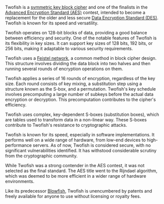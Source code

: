 Twofish is a [symmetric key block cipher](../cryptography/symmetric.md) and one of the finalists in the [Advanced Encryption Standard (AES)](../cryptography/aes.md) contest, intended to become a replacement for the older and less secure [Data Encryption Standard (DES)](../cryptography/des.md). Twofish is known for its speed and versatility.

Twofish operates on 128-bit blocks of data, providing a good balance between efficiency and security. One of the notable features of Twofish is its flexibility in key sizes. It can support key sizes of 128 bits, 192 bits, or 256 bits, making it adaptable to various security requirements.

Twofish uses a [Feistel network](../cryptography/fes.md), a common method in block cipher design. This structure involves dividing the data block into two halves and then running several rounds of encryption operations on them.

Twofish applies a series of 16 rounds of encryption, regardless of the key size. Each round consists of key mixing, a substitution step using a structure known as the S-box, and a permutation. Twofish's key schedule involves precomputing a large number of subkeys before the actual data encryption or decryption. This precomputation contributes to the cipher's efficiency.

Twofish uses complex, key-dependent S-boxes (substitution boxes), which are tables used to transform data in a non-linear way. These S-boxes contribute to Twofish's resistance to cryptographic attacks.

Twofish is known for its speed, especially in software implementations. It performs well on a wide range of hardware, from low-end devices to high-performance servers. As of now, Twofish is considered secure, with no significant vulnerabilities identified. It has withstood considerable scrutiny from the cryptographic community.

While Twofish was a strong contender in the AES contest, it was not selected as the final standard. The AES title went to the Rijndael algorithm, which was deemed to be more efficient in a wider range of hardware environments.

Like its predecessor [Blowfish](../cryptography/blowfish.md), Twofish is unencumbered by patents and freely available for anyone to use without licensing or royalty fees.
